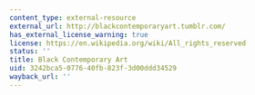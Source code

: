 ```yaml
---
content_type: external-resource
external_url: http://blackcontemporaryart.tumblr.com/
has_external_license_warning: true
license: https://en.wikipedia.org/wiki/All_rights_reserved
status: ''
title: Black Contemporary Art
uid: 3242bca5-0776-40fb-823f-3d00ddd34529
wayback_url: ''
---
```

